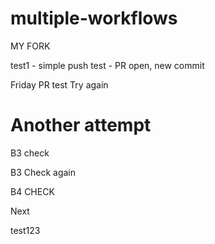 # multiple-workflows

MY FORK

test1 - simple push
test - PR open, new commit

Friday PR test
Try again

Another attempt
=======
B3 check

B3 Check again

B4 CHECK

Next


test123
